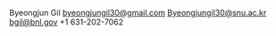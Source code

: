 Byeongjun Gil
byeongjungil30@gmail.com
Byeongjungil30@snu.ac.kr
bgil@bnl.gov
+1 631-202-7062
<!---
ByeongjunGil/ByeongjunGil is a ✨ special ✨ repository because its `README.md` (this file) appears on your GitHub profile.
You can click the Preview link to take a look at your changes.
--->
